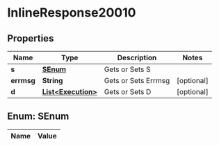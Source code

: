 
# InlineResponse20010

## Properties
Name | Type | Description | Notes
------------ | ------------- | ------------- | -------------
**s** | [**SEnum**](#SEnum) | Gets or Sets S | 
**errmsg** | **String** | Gets or Sets Errmsg |  [optional]
**d** | [**List&lt;Execution&gt;**](Execution.md) | Gets or Sets D |  [optional]


<a name="SEnum"></a>
## Enum: SEnum
Name | Value
---- | -----



